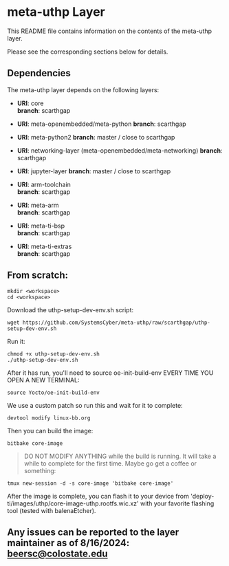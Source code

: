 # meta-uthp Layer

This README file contains information on the contents of the meta-uthp layer.

Please see the corresponding sections below for details.

## Dependencies

The meta-uthp layer depends on the following layers:

- **URI**: core  
  **branch**: scarthgap

- **URI**: meta-openembedded/meta-python 
  **branch**: scarthgap

- **URI**: meta-python2
  **branch**: master / close to scarthgap

- **URI**: networking-layer (meta-openembedded/meta-networking)
  **branch**: scarthgap

- **URI**: jupyter-layer
  **branch**: master / close to scarthgap

- **URI**: arm-toolchain  
  **branch**: scarthgap

- **URI**: meta-arm  
  **branch**: scarthgap

- **URI**: meta-ti-bsp  
  **branch**: scarthgap

- **URI**: meta-ti-extras  
  **branch**: scarthgap

## From scratch:

```shell
mkdir <workspace>
cd <workspace>
```
Download the uthp-setup-dev-env.sh script:
```shell
wget https://github.com/SystemsCyber/meta-uthp/raw/scarthgap/uthp-setup-dev-env.sh
```
Run it:
```shell
chmod +x uthp-setup-dev-env.sh
./uthp-setup-dev-env.sh
```
After it has run, you'll need to source oe-init-build-env EVERY TIME YOU OPEN A NEW TERMINAL:
```shell
source Yocto/oe-init-build-env
```
We use a custom patch so run this and wait for it to complete:
```shell
devtool modify linux-bb.org
```
Then you can build the image:
```shell
bitbake core-image
```
> DO NOT MODIFY ANYTHING while the build is running. It will take a while to complete for the first time. Maybe go get a coffee or something:
```shell
tmux new-session -d -s core-image 'bitbake core-image'
```
After the image is complete, you can flash it to your device from 'deploy-ti/images/uthp/core-image-uthp.rootfs.wic.xz' with your favorite flashing tool (tested with balenaEtcher).

Any issues can be reported to the layer maintainer as of 8/16/2024: beersc@colostate.edu
---
